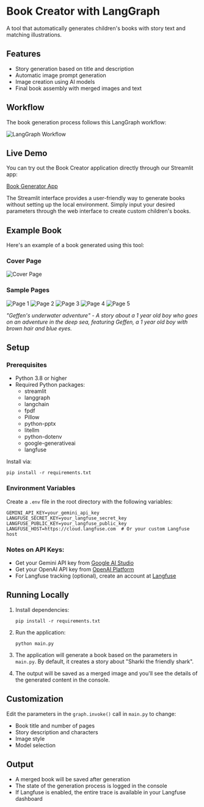 # Book Creator with LangGraph

A tool that automatically generates children's books with story text and matching illustrations.

## Features

- Story generation based on title and description
- Automatic image prompt generation
- Image creation using AI models
- Final book assembly with merged images and text

## Workflow

The book generation process follows this LangGraph workflow:

![LangGraph Workflow](graph.png)

## Live Demo

You can try out the Book Creator application directly through our Streamlit app:

[Book Generator App](https://bookgeneratorapp.streamlit.app/)

The Streamlit interface provides a user-friendly way to generate books without setting up the local environment. Simply input your desired parameters through the web interface to create custom children's books.

## Example Book

Here's an example of a book generated using this tool:

### Cover Page
![Cover Page](Geffen's%20sea%20adventure/merged_images/cover.jpg)

### Sample Pages
![Page 1](Geffen's%20sea%20adventure/merged_images/page_1.jpg)
![Page 2](Geffen's%20sea%20adventure/merged_images/page_2.jpg)
![Page 3](Geffen's%20sea%20adventure/merged_images/page_3.jpg)
![Page 4](Geffen's%20sea%20adventure/merged_images/page_4.jpg)
![Page 5](Geffen's%20sea%20adventure/merged_images/page_5.jpg)

*"Geffen's underwater adventure" - A story about a 1 year old boy who goes on an adventure in the deep sea, featuring Geffen, a 1 year old boy with brown hair and blue eyes.*

## Setup

### Prerequisites

- Python 3.8 or higher
- Required Python packages:
  - streamlit
  - langgraph
  - langchain
  - fpdf
  - Pillow
  - python-pptx
  - litellm
  - python-dotenv
  - google-generativeai
  - langfuse

Install via:
```
pip install -r requirements.txt
```

### Environment Variables

Create a `.env` file in the root directory with the following variables:

```
GEMINI_API_KEY=your_gemini_api_key
LANGFUSE_SECRET_KEY=your_langfuse_secret_key
LANGFUSE_PUBLIC_KEY=your_langfuse_public_key
LANGFUSE_HOST=https://cloud.langfuse.com  # Or your custom Langfuse host
```

### Notes on API Keys:

- Get your Gemini API key from [Google AI Studio](https://aistudio.google.com/)
- Get your OpenAI API key from [OpenAI Platform](https://platform.openai.com/)
- For Langfuse tracking (optional), create an account at [Langfuse](https://langfuse.com/)

## Running Locally

1. Install dependencies:
   ```
   pip install -r requirements.txt
   ```

2. Run the application:
   ```
   python main.py
   ```

3. The application will generate a book based on the parameters in `main.py`. By default, it creates a story about "Sharki the friendly shark".

4. The output will be saved as a merged image and you'll see the details of the generated content in the console.

## Customization

Edit the parameters in the `graph.invoke()` call in `main.py` to change:
- Book title and number of pages
- Story description and characters
- Image style
- Model selection

## Output

- A merged book will be saved after generation
- The state of the generation process is logged in the console
- If Langfuse is enabled, the entire trace is available in your Langfuse dashboard 